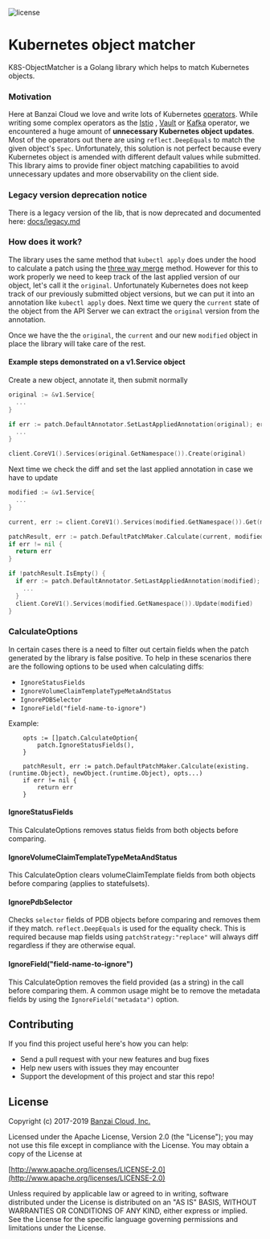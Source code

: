 ![license](http://img.shields.io/badge/license-Apache%20v2-orange.svg)

# Kubernetes object matcher

K8S-ObjectMatcher is a Golang library which helps to match Kubernetes objects.

### Motivation

Here at Banzai Cloud we love and write lots of Kubernetes [operators](https://github.com/banzaicloud?utf8=✓&q=operator&type=&language=). While writing some complex operators as the [Istio](https://github.com/banzaicloud/istio-operator) , [Vault](https://github.com/banzaicloud/bank-vaults) or [Kafka](https://github.com/banzaicloud/kafka-operator) operator, we encountered a huge amount of **unnecessary Kubernetes object updates**. Most of the operators out there are using `reflect.DeepEquals` to match the given object's `Spec`. Unfortunately, this solution is not perfect because every Kubernetes object is amended with different default values while submitted. This library aims to provide finer object matching capabilities to avoid unnecessary updates and more observability on the client side.

### Legacy version deprecation notice

There is a legacy version of the lib, that is now deprecated and documented here: [docs/legacy.md](docs/legacy.md)

### How does it work?

The library uses the same method that `kubectl apply` does under the hood to calculate a patch using the [three way merge](http://www.drdobbs.com/tools/three-way-merging-a-look-under-the-hood/240164902) method.
However for this to work properly we need to keep track of the last applied version of our object, let's call it the `original`. Unfortunately Kubernetes does
not keep track of our previously submitted object versions, but we can put it into an annotation like `kubectl apply` does.
Next time we query the `current` state of the object from the API Server we can extract the `original` version from the annotation.

Once we have the the `original`, the `current` and our new `modified` object in place the library will take care of the rest.

#### Example steps demonstrated on a v1.Service object

Create a new object, annotate it, then submit normally
```go
original := &v1.Service{
  ...
}

if err := patch.DefaultAnnotator.SetLastAppliedAnnotation(original); err != nil {
  ...
}

client.CoreV1().Services(original.GetNamespace()).Create(original)
```

Next time we check the diff and set the last applied annotation in case we have to update
```go
modified := &v1.Service{
  ...
}

current, err := client.CoreV1().Services(modified.GetNamespace()).Get(modified.GetName(), metav1.Getoptions{})

patchResult, err := patch.DefaultPatchMaker.Calculate(current, modified)
if err != nil {
  return err
}

if !patchResult.IsEmpty() {
  if err := patch.DefaultAnnotator.SetLastAppliedAnnotation(modified); err != nil {
  	...
  }
  client.CoreV1().Services(modified.GetNamespace()).Update(modified)
}

```

### CalculateOptions

In certain cases there is a need to filter out certain fields when the patch generated by the library is false positive.
To help in these scenarios there are the following options to be used when calculating diffs:
- `IgnoreStatusFields`
- `IgnoreVolumeClaimTemplateTypeMetaAndStatus`
- `IgnorePDBSelector`
- `IgnoreField("field-name-to-ignore")`

Example:
```
	opts := []patch.CalculateOption{
		patch.IgnoreStatusFields(),
	}

	patchResult, err := patch.DefaultPatchMaker.Calculate(existing.(runtime.Object), newObject.(runtime.Object), opts...)
	if err != nil {
		return err
	}
```

#### IgnoreStatusFields

This CalculateOptions removes status fields from both objects before comparing.

#### IgnoreVolumeClaimTemplateTypeMetaAndStatus

This CalculateOption clears volumeClaimTemplate fields from both objects before comparing (applies to statefulsets).

#### IgnorePdbSelector

Checks `selector` fields of PDB objects before comparing and removes them if they match. `reflect.DeepEquals` is used for the equality check.
This is required because map fields using `patchStrategy:"replace"` will always diff regardless if they are otherwise equal.

#### IgnoreField("field-name-to-ignore")

This CalculateOption removes the field provided (as a string) in the call before comparing them. A common usage might be to remove the metadata fields by using the `IgnoreField("metadata")` option.


## Contributing

If you find this project useful here's how you can help:

- Send a pull request with your new features and bug fixes
- Help new users with issues they may encounter
- Support the development of this project and star this repo!

## License

Copyright (c) 2017-2019 [Banzai Cloud, Inc.](https://banzaicloud.com)

Licensed under the Apache License, Version 2.0 (the "License");
you may not use this file except in compliance with the License.
You may obtain a copy of the License at

[http://www.apache.org/licenses/LICENSE-2.0](http://www.apache.org/licenses/LICENSE-2.0)

Unless required by applicable law or agreed to in writing, software
distributed under the License is distributed on an "AS IS" BASIS,
WITHOUT WARRANTIES OR CONDITIONS OF ANY KIND, either express or implied.
See the License for the specific language governing permissions and
limitations under the License.
